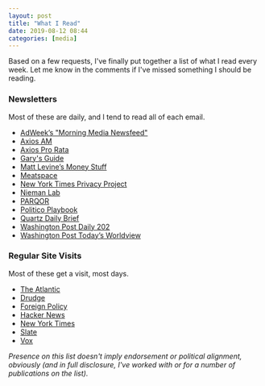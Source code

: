 ```yaml
---
layout: post
title: "What I Read"
date: 2019-08-12 08:44
categories: [media]
---
```

Based on a few requests, I've finally put together a list of what I read every week.  Let me know in the comments if I've missed something I should be reading.

### Newsletters
Most of these are daily, and I tend to read all of each email.

 * [AdWeek’s "Morning Media Newsfeed"](https://www.adweek.com/newsletter-preferences/)
 * [Axios AM](https://link.axios.com/join/am-signup)
 * [Axios Pro Rata](https://link.axios.com/join/prorata-signup)
 * [Gary's Guide](https://www.garysguide.com/events?region=newyork)
 * [Matt Levine’s Money Stuff](http://link.mail.bloombergbusiness.com/join/4wm/moneystuff-signup)
 * [Meatspace](https://meatspace.substack.com)
 * [New York Times Privacy Project](https://www.nytimes.com/interactive/2019/opinion/internet-privacy-project.html)
 * [Nieman Lab](https://www.niemanlab.org/subscribe/)
 * [PARQOR](https://parqor.us9.list-manage.com/subscribe?u=d8f4c755070e2a9fcdd762670&id=d61777d6c4)
 * [Politico Playbook](https://www.politico.com/playbook)
 * [Quartz Daily Brief](https://qz.com/emails/daily-brief/)
 * [Washington Post Daily 202](https://subscribe.washingtonpost.com/newsletters/#/newsletters)
 * [Washington Post Today’s Worldview](https://subscribe.washingtonpost.com/newsletters/#/newsletters)

### Regular Site Visits
Most of these get a visit, most days.

 * [The Atlantic](https://theatlantic.com)
 * [Drudge](https://drudgereport.com) 
 * [Foreign Policy](https://foreignpolicy.com)
 * [Hacker News](https://news.ycombinator.com)
 * [New York Times](https://nytimes.com) 
 * [Slate](https://slate.com)
 * [Vox](https://vox.com)

_Presence on this list doesn't imply endorsement or political alignment, obviously (and in full disclosure, I've worked with or for a number of publications on the list)._
